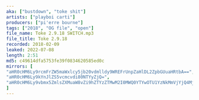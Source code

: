 ```yaml
---
aka: ["bustdown", "toke shit"]
artists: ["playboi carti"]
producers: ["pi'erre bourne"]
tags: ["2018", "OG file", "open"]
file_name: Toke 2.9.18 SWITCH.mp3
file_title: Toke 2.9.18
recorded: 2018-02-09
leaked: 2022-07-08
length: 2:51
md5: c49614dfa5753fe39f0834620585ed0c
mirrors: [
"aHR0cHM6Ly9rcmFrZW5maWxlcy5jb20vdmlldy9WREFrUnpZaHlDL2ZpbGUuaHRtbA==",
"aHR0cHM6Ly9kYnJlZS5vcmcvdi80NTYyZjQ=",
"aHR0cHM6Ly9vbmx5ZmlsZXMuaW8vZi9hZTYzZTMwM2I0MWQ0YTYwOTU1YzNkMmVjYjQ4MjlkYg=="
]
---
```

